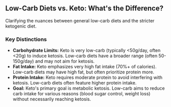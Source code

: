 ## Low-Carb Diets vs. Keto: What's the Difference?

Clarifying the nuances between general low-carb diets and the stricter ketogenic diet.

### Key Distinctions
*   **Carbohydrate Limits:** Keto is very low-carb (typically <50g/day, often <20g) to induce ketosis. Low-carb diets have a broader range (often 50-150g/day) and may not aim for ketosis.
*   **Fat Intake:** Keto emphasizes very high fat intake (70%+ of calories). Low-carb diets may have high fat, but often prioritize protein more.
*   **Protein Intake:** Keto requires moderate protein to avoid interfering with ketosis. Low-carb diets often feature higher protein intake.
*   **Goal:** Keto's primary goal is metabolic ketosis. Low-carb aims to reduce carb intake for various reasons (blood sugar control, weight loss) without necessarily reaching ketosis. 